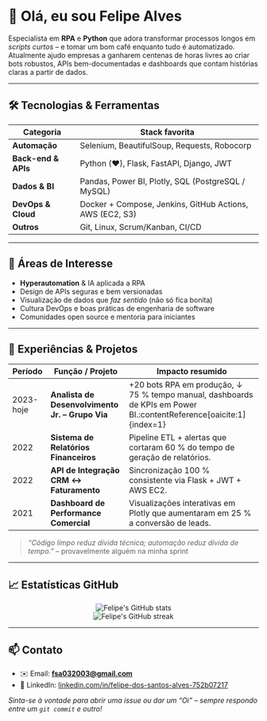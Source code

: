 <!-- Perfil GitHub README – substitua `Felipe-Alves-VNGX` e outros placeholders conforme necessário -->

# 👋 Olá, eu sou Felipe Alves  

Especialista em **RPA** e **Python** que adora transformar processos longos em _scripts curtos_ – e tomar um bom café enquanto tudo é automatizado. Atualmente ajudo empresas a ganharem centenas de horas livres ao criar bots robustos, APIs bem-documentadas e dashboards que contam histórias claras a partir de dados.

---

## 🛠️ Tecnologias & Ferramentas  
| Categoria | Stack favorita |
|-----------|----------------|
| **Automação** | Selenium, BeautifulSoup, Requests, Robocorp |
| **Back-end & APIs** | Python (♥), Flask, FastAPI, Django, JWT |
| **Dados & BI** | Pandas, Power BI, Plotly, SQL (PostgreSQL / MySQL) |
| **DevOps & Cloud** | Docker + Compose, Jenkins, GitHub Actions, AWS (EC2, S3) |
| **Outros** | Git, Linux, Scrum/Kanban, CI/CD |

---

## 🧠 Áreas de Interesse  
- **Hyperautomation** & IA aplicada a RPA  
- Design de APIs seguras e bem versionadas  
- Visualização de dados que _faz sentido_ (não só fica bonita)  
- Cultura DevOps e boas práticas de engenharia de software  
- Comunidades open source e mentoria para iniciantes  

---

## 💼 Experiências & Projetos  
| Período | Função / Projeto | Impacto resumido |
|---------|-----------------|------------------|
| 2023-hoje | **Analista de Desenvolvimento Jr. – Grupo Via** | +20 bots RPA em produção, ↓ 75 % tempo manual, dashboards de KPIs em Power BI.:contentReference[oaicite:1]{index=1} |
| 2022 | **Sistema de Relatórios Financeiros** | Pipeline ETL + alertas que cortaram 60 % do tempo de geração de relatórios. |
| 2022 | **API de Integração CRM ↔ Faturamento** | Sincronização 100 % consistente via Flask + JWT + AWS EC2. |
| 2021 | **Dashboard de Performance Comercial** | Visualizações interativas em Plotly que aumentaram em 25 % a conversão de leads. |

> _“Código limpo reduz dívida técnica; automação reduz dívida de tempo.”_ – provavelmente alguém na minha sprint  

---

## 📈 Estatísticas GitHub  
<p align="center">
  <img src="https://github-readme-stats.vercel.app/api?username=Felipe-Alves-VNGX&show_icons=true&theme=transparent" alt="Felipe's GitHub stats">
  <br>
  <img src="https://github-readme-streak-stats.herokuapp.com/?user=Felipe-Alves-VNGX&theme=transparent" alt="Felipe's GitHub streak">
</p>

---

## 📫 Contato  
- ✉️ Email: **fsa032003@gmail.com**  
- 💼 LinkedIn: [linkedin.com/in/felipe-dos-santos-alves-752b07217](https://linkedin.com/in/felipe-dos-santos-alves-752b07217)  

_Sinta-se à vontade para abrir uma _issue_ ou dar um “Oi” – sempre respondo entre um `git commit` e outro!_  

